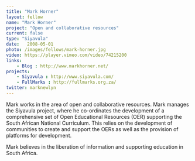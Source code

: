 ```yaml
---
title: "Mark Horner"
layout: fellow
name: "Mark Horner"
project: "Open and collaborative resources"
current: false
type: "Siyavula"
date:   2008-05-01
photo: /images/fellows/mark-horner.jpg
video: https://player.vimeo.com/video/74215200
links:
    - Blog : http://www.markhorner.net/
projects:
    - Siyavula : http://www.siyavula.com/
    - FullMarks : http://fullmarks.org.za/
twitter: marknewlyn
---
```

Mark works in the area of open and collaborative resources. Mark manages the Siyavula project, where he co-ordinates the development of a comprehensive set of Open Educational Resources (OER) supporting the South African National Curriculum. This relies on the development of communities to create and support the OERs as well as the provision of platforms for development.

Mark believes in the liberation of information and supporting education in South Africa.
